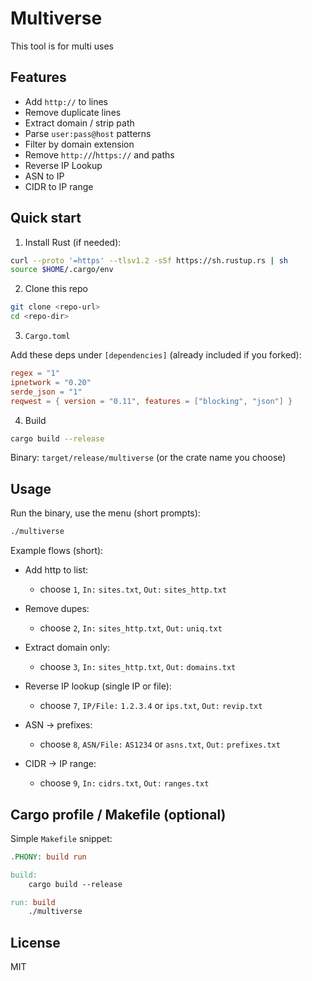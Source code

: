 # Multiverse
This tool is for multi uses

## Features

* Add `http://` to lines
* Remove duplicate lines
* Extract domain / strip path
* Parse `user:pass@host` patterns 
* Filter by domain extension 
* Remove `http://`/`https://` and paths
* Reverse IP Lookup
* ASN to IP
* CIDR to IP range 

## Quick start

1. Install Rust (if needed):

```bash
curl --proto '=https' --tlsv1.2 -sSf https://sh.rustup.rs | sh
source $HOME/.cargo/env
```

2. Clone this repo

```bash
git clone <repo-url>
cd <repo-dir>
```

3. `Cargo.toml`

Add these deps under `[dependencies]` (already included if you forked):

```toml
regex = "1"
ipnetwork = "0.20"
serde_json = "1"
reqwest = { version = "0.11", features = ["blocking", "json"] }
```

4. Build

```bash
cargo build --release
```

Binary: `target/release/multiverse` (or the crate name you choose)

## Usage

Run the binary, use the menu (short prompts):

```bash
./multiverse
```

Example flows (short):

* Add http to list:

  * choose `1`, `In:` `sites.txt`, `Out:` `sites_http.txt`

* Remove dupes:

  * choose `2`, `In:` `sites_http.txt`, `Out:` `uniq.txt`

* Extract domain only:

  * choose `3`, `In:` `sites_http.txt`, `Out:` `domains.txt`

* Reverse IP lookup (single IP or file):

  * choose `7`, `IP/File:` `1.2.3.4` or `ips.txt`, `Out:` `revip.txt`

* ASN -> prefixes:

  * choose `8`, `ASN/File:` `AS1234` or `asns.txt`, `Out:` `prefixes.txt`

* CIDR -> IP range:

  * choose `9`, `In:` `cidrs.txt`, `Out:` `ranges.txt`


## Cargo profile / Makefile (optional)

Simple `Makefile` snippet:

```makefile
.PHONY: build run

build:
	cargo build --release

run: build
	./multiverse
```

## License

MIT
